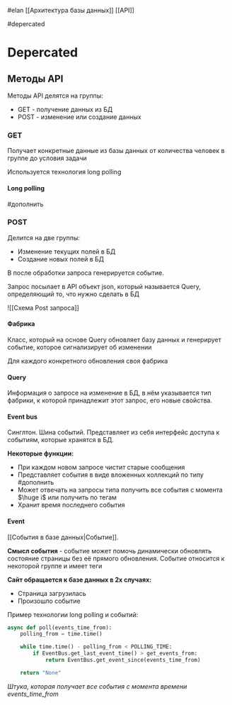 #elan 
[[Архитектура базы данных]]
[[API]]

#depercated
# Depercated
## Методы API

Методы API делятся на группы: 
* GET - получение данных из БД
* POST - изменение или создание данных

### GET

Получает конкретные данные из базы данных от количества человек в группе до условия задачи

Используется технология long polling

#### Long polling
#дополнить 

### POST

Делится на две группы:
* Изменение текущих полей в БД
* Создание новых полей в БД

В после обработки запроса генерируется событие.

Запрос посылает в API объект json, который называется Query, определяющий то, что нужно сделать в БД

![[Схема Post запроса]]
#### Фабрика 
Класс, который на основе Query обновляет базу данных и генерирует событие, которое сигнализирует об изменении

Для каждого конкретного обновления своя фабрика

#### Query
Информация о запросе на изменение в БД, в нём указывается тип фабрики, к которой принадлежит этот запрос, его новые свойства.

#### Event bus
Синглтон. Шина событий. 
Представляет из себя интерфейс доступа к событиям, которые хранятся в БД.

**Некоторые функции:**
* При каждом новом запросе чистит старые сообщения
* Представляет события в виде вложенных коллекций по типу #дополнить
* Может отвечать на запросы типа получить все события с момента $\huge i$ или получить по тегам 
* Хранит время последнего события
#### Event
[[События в базе данных|Событие]]. 

**Смысл события** - событие может помочь динамически обновлять состояние страницы без её прямого обновления. Событие относится к некоторой группе и имеет теги

**Сайт обращается к базе данных в 2х случаях:**
* Страница загрузилась
* Произошло событие

Пример технологии long polling и событий:
```python
async def poll(events_time_from):
	polling_from = time.time()

	while time.time() - polling_from < POLLING_TIME:
		if EventBus.get_last_event_time() > get_events_from:
			return EventBus.get_event_since(events_time_from)

	return "None"
```
*Штука, которая получает все события с момента времени events_time_from*






